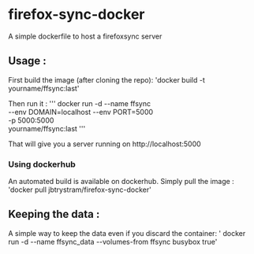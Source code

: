 # firefox-sync-docker
A simple dockerfile to host a firefoxsync server

## Usage :

First build the image (after cloning the repo):
'docker build -t yourname/ffsync:last'

Then run it :
'''
docker run -d --name ffsync \
 --env DOMAIN=localhost --env PORT=5000 \
 -p 5000:5000 \
yourname/ffsync:last
'''

That will give you a server running on http://localhost:5000

### Using dockerhub
An automated build is available on dockerhub. Simply pull the image :
'docker pull jbtrystram/firefox-sync-docker'

## Keeping the data : 
A simple way to keep the data even if you discard the container:
' docker run -d --name ffsync_data --volumes-from ffsync busybox true'

